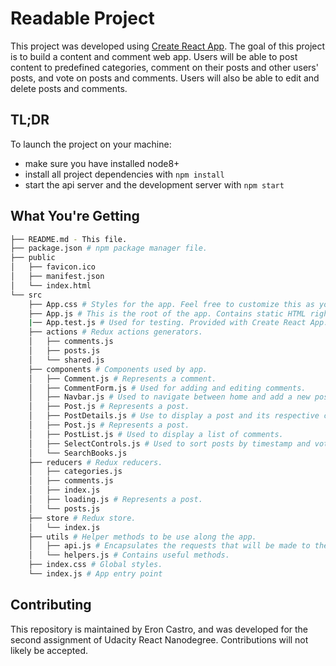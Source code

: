 # Readable Project
This project was developed using [Create React App](https://github.com/facebook/create-react-app).
The goal of this project is to build a content and comment web app. Users will be able to post content to predefined categories, comment on their posts and other users' posts, and vote on posts and comments. Users will also be able to edit and delete posts and comments.

## TL;DR

To launch the project on your machine:

* make sure you have installed node8+
* install all project dependencies with `npm install`
* start the api server and the development server with `npm start`

## What You're Getting
```bash
├── README.md - This file.
├── package.json # npm package manager file.
├── public
│   ├── favicon.ico
│   ├── manifest.json
│   └── index.html
└── src
    ├── App.css # Styles for the app. Feel free to customize this as you desire.
    ├── App.js # This is the root of the app. Contains static HTML right now.
    |── App.test.js # Used for testing. Provided with Create React App.
    ├── actions # Redux actions generators.
    │   ├── comments.js
    │   ├── posts.js
    │   └── shared.js
    ├── components # Components used by app.
    │   ├── Comment.js # Represents a comment.
    │   ├── CommentForm.js # Used for adding and editing comments.
    │   ├── Navbar.js # Used to navigate between home and add a new post views.
    │   ├── Post.js # Represents a post.
    │   ├── PostDetails.js # Use to display a post and its respective comments.
    │   ├── Post.js # Represents a post.
    │   ├── PostList.js # Used to display a list of comments.
    │   ├── SelectControls.js # Used to sort posts by timestamp and vote score.
    │   └── SearchBooks.js
    ├── reducers # Redux reducers.
    │   ├── categories.js
    │   ├── comments.js
    │   ├── index.js
    │   ├── loading.js # Represents a post.
    │   └── posts.js
    ├── store # Redux store.
    │   └── index.js
    ├── utils # Helper methods to be use along the app.
    │   ├── api.js # Encapsulates the requests that will be made to the api server.
    │   └── helpers.js # Contains useful methods.
    ├── index.css # Global styles.
    └── index.js # App entry point
```


## Contributing

This repository is maintained by Eron Castro, and was developed for the second assignment of Udacity React Nanodegree. Contributions will not likely be accepted.
